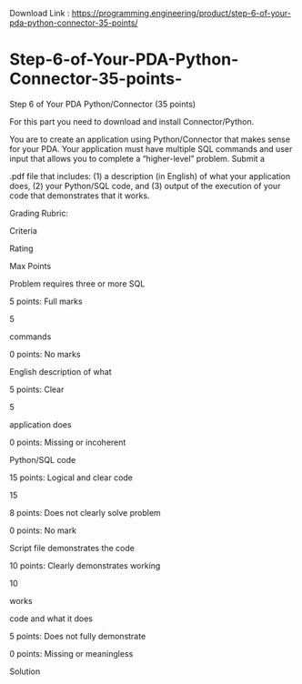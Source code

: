 Download Link : https://programming.engineering/product/step-6-of-your-pda-python-connector-35-points/

# Step-6-of-Your-PDA-Python-Connector-35-points-
Step 6 of Your PDA Python/Connector (35 points)

For this part you need to download and install Connector/Python.

You are to create an application using Python/Connector that makes sense for your PDA. Your application must have multiple SQL commands and user input that allows you to complete a “higher-level” problem. Submit a

.pdf file that includes: (1) a description (in English) of what your application does, (2) your Python/SQL code, and (3) output of the execution of your code that demonstrates that it works.

Grading Rubric:
	

Criteria
		

Rating
	

Max Points
							
	

Problem requires three or more SQL
			

5 points: Full marks
		

5
	
				
	

commands
			

0 points: No marks
			
							
	

English description of what
		

5 points: Clear
	

5
	
	

application does
		

0 points: Missing or incoherent
			
					
					
	

Python/SQL code
			

15 points: Logical and clear code
		

15
	
				

8 points: Does not clearly solve problem
			
				

0 points: No mark
			
							
							
	

Script file demonstrates the code
		

10 points: Clearly demonstrates working
	

10
	
	

works
		

code and what it does
			
				

5 points: Does not fully demonstrate
			
				

0 points: Missing or meaningless
			
							
Solution
